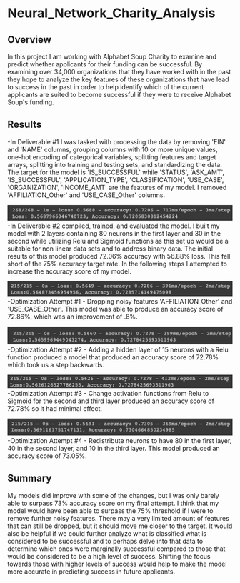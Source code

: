 # Neural_Network_Charity_Analysis


## Overview

In this project I am working with Alphabet Soup Charity to examine and predict whether applicants for their funding can be successful. By examining over 34,000 organizations that they have worked with in the past they hope to analyze the key features of these organizations that have lead to success in the past in order to help identify which of the current applicants are suited to become successful if they were to receive Alphabet Soup's funding. 

## Results

-In Deliverable #1 I was tasked with processing the data by removing 'EIN' and 'NAME' columns, grouping columns with 10 or more unique values, one-hot encoding of categorical variables, splitting features and target arrays, splitting into training and testing sets, and standardizing the data. The target for the model is 'IS_SUCCESSFUL' while 'STATUS', 'ASK_AMT', 'IS_SUCCESSFUL', 'APPLICATION_TYPE', 'CLASSIFICATION', 'USE_CASE', 'ORGANIZATION', 'INCOME_AMT' are the features of my model. I removed 'AFFILIATION_Other' and 'USE_CASE_Other' columns. 

![alt text](https://github.com/bwengerDU/Neural_Network_Charity_Analysis/blob/main/Images/Deliverable2.png)
-In Deliverable #2 compiled, trained, and evaluated the model. I built my model with 2 layers containing 80 neurons in the first layer and 30 in the second while utilizing Relu and Sigmoid functions as this set up would be a suitable for non linear data sets and to address binary data. The initial results of this model produced 72.06% accuracy with 56.88% loss. This fell short of the 75% accuracy target rate. In the following steps I attempted to increase the accuracy score of my model. 

![alt text](https://github.com/bwengerDU/Neural_Network_Charity_Analysis/blob/main/Images/Attempt1.png)
-Optimization Attempt #1 - Dropping noisy features 'AFFILIATION_Other' and 'USE_CASE_Other'. This model was able to produce an accuracy score of 72.86%, which was an improvement of .8%.  

![alt text](https://github.com/bwengerDU/Neural_Network_Charity_Analysis/blob/main/Images/Attempt2.png)
-Optimization Attempt #2 - Adding a hidden layer of 15 neurons with a Relu function produced a model that produced an accuracy score of 72.78% which took us a step backwards. 

![alt text](https://github.com/bwengerDU/Neural_Network_Charity_Analysis/blob/main/Images/Attempt3.png)
-Optimization Attempt #3 - Change activation functions from Relu to Sigmoid for the second and third layer produced an accuracy score of 72.78% so it had minimal effect. 

![alt text](https://github.com/bwengerDU/Neural_Network_Charity_Analysis/blob/main/Images/Attempt4.png)
-Optimization Attempt #4 - Redistribute neurons to have 80 in the first layer, 40 in the second layer, and 10 in the third layer. This model produced an accuracy score of 73.05%. 

## Summary
My models did improve with some of the changes, but I was only barely able to surpass 73% accuracy score on my final attempt. I think that my model would have been able to surpass the 75% threshold if I were to remove further noisy features. There may a very limited amount of features that can still be dropped, but it should move me closer to the target. It would also be helpful if we could further analyze what is classified what is considered to be successful and to perhaps delve into that data to determine which ones were marginally successful compared to those that would be considered to be a high level of success. Shifting the focus towards those with higher levels of success would help to make the model more accurate in predicting success in future applicants. 
